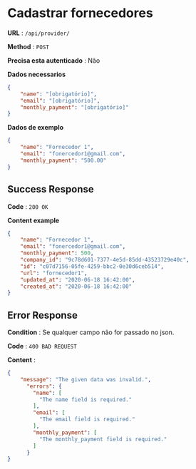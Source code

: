 # Cadastrar fornecedores

**URL** : `/api/provider/`

**Method** : `POST`

**Precisa esta autenticado** : Não

**Dados necessarios**

```json
{
    "name": "[obrigatório]",
    "email": "[obrigatório]",
    "monthly_payment": "[obrigatório]"
}
```

**Dados de exemplo**

```json
{
    "name": "Fornecedor 1",
    "email": "fonercedor1@gmail.com",
    "monthly_payment": "500.00"
}
```

## Success Response

**Code** : `200 OK`

**Content example**

```json
{
    "name": "Fornecedor 1",
    "email": "fonercedor1@gmail.com",
    "monthly_payment": 500,
    "company_id": "9c78d601-7377-4e5d-85dd-43523729e40c",
    "id": "c07d7156-05fe-4259-bbc2-0e30d6ceb514",
    "url": "fornecedor1",
    "updated_at": "2020-06-18 16:42:00",
    "created_at": "2020-06-18 16:42:00"
}
```

## Error Response

**Condition** : Se qualquer campo não for passado no json.

**Code** : `400 BAD REQUEST`

**Content** :

```json
{
    "message": "The given data was invalid.",
      "errors": {
        "name": [
          "The name field is required."
        ],
        "email": [
          "The email field is required."
        ],
        "monthly_payment": [
          "The monthly_payment field is required."
        ]
      }
}
```
